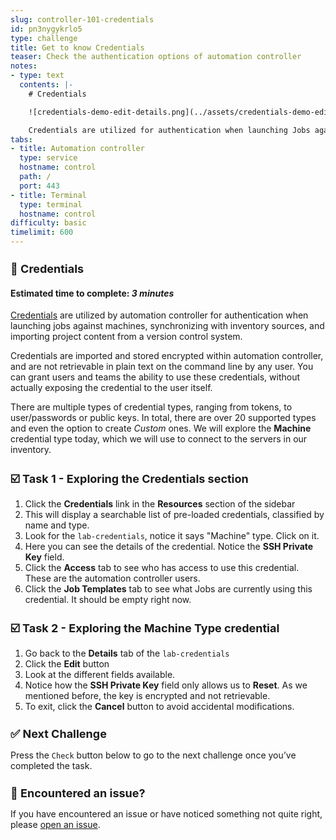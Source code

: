 ```yaml
---
slug: controller-101-credentials
id: pn3nygykrlo5
type: challenge
title: Get to know Credentials
teaser: Check the authentication options of automation controller
notes:
- type: text
  contents: |-
    # Credentials

    ![credentials-demo-edit-details.png](../assets/credentials-demo-edit-details.png)

    Credentials are utilized for authentication when launching Jobs against machines, synchronizing with inventory sources, and importing project content from a version control system.
tabs:
- title: Automation controller
  type: service
  hostname: control
  path: /
  port: 443
- title: Terminal
  type: terminal
  hostname: control
difficulty: basic
timelimit: 600
---
```

🔐 Credentials
===
#### Estimated time to complete: *3 minutes*<p>

[Credentials](https://docs.ansible.com/automation-controller/latest/html/userguide/credentials.html) are utilized by automation controller for authentication when launching jobs against machines, synchronizing with inventory sources, and importing project content from a version control system.

Credentials are imported and stored encrypted within automation controller, and are not retrievable in plain text on the command line by any user.  You can grant users and teams the ability to use these credentials, without actually exposing the credential to the user itself.

There are multiple types of credential types, ranging from tokens, to user/passwords or public keys. In total, there are over 20 supported types and even the option to create *Custom* ones. We will explore the **Machine** credential type today, which we will use to connect to the servers in our inventory.


☑️ Task 1 - Exploring the Credentials section
===

1. Click the **Credentials** link in the **Resources** section of the sidebar
2. This will display a searchable list of pre-loaded credentials, classified by name and type.
3. Look for the `lab-credentials`, notice it says "Machine" type. Click on it.
4. Here you can see the details of the credential. Notice the **SSH Private Key** field.
5. Click the **Access** tab to see who has access to use this credential. These are the automation controller users.
6. Click the **Job Templates** tab to see what Jobs are currently using this credential. It should be empty right now.

☑️ Task 2 - Exploring the Machine Type credential
===

1. Go back to the **Details** tab of the `lab-credentials`
2. Click the **Edit** button
3. Look at the different fields available.
4. Notice how the **SSH Private Key** field only allows us to **Reset**. As we mentioned before, the key is encrypted and not retrievable.
5. To exit, click the **Cancel** button to avoid accidental modifications.


✅ Next Challenge
===
Press the `Check` button below to go to the next challenge once you’ve completed the task.

🐛 Encountered an issue?
====

If you have encountered an issue or have noticed something not quite right, please [open an issue](https://github.com/ansible/instruqt/issues/new?labels=intro-to-controller&title=Issue+with+Intro+to+Controller+slug+ID:+controller-101-template&assignees=leogallego).

<style type="text/css" rel="stylesheet">
  .lightbox {
    display: none;
    position: fixed;
    justify-content: center;
    align-items: center;
    z-index: 999;
    top: 0;
    left: 0;
    right: 0;
    bottom: 0;
    padding: 1rem;
    background: rgba(0, 0, 0, 0.8);
    margin-left: auto;
    margin-right: auto;
    margin-top: auto;
    margin-bottom: auto;
  }
  .lightbox:target {
    display: flex;
  }
  .lightbox img {
    /* max-height: 100% */
    max-width: 60%;
    max-height: 60%;
  }
  img {
    display: block;
    margin-left: auto;
    margin-right: auto;
  }
  h1 {
    font-size: 18px;
  }
    h2 {
    font-size: 16px;
    font-weight: 600
  }
    h3 {
    font-size: 14px;
    font-weight: 600
  }
  p span {
    font-size: 14px;
  }
  ul li span {
    font-size: 14px
  }
</style>
